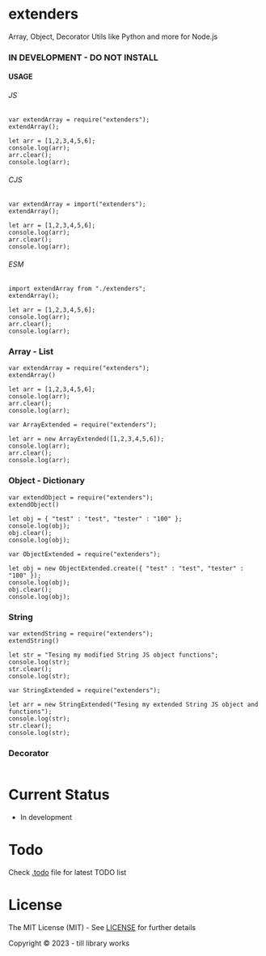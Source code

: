 # extenders
Array, Object, Decorator Utils like Python and more for Node.js

### IN DEVELOPMENT - DO NOT INSTALL


#### USAGE


###### JS

```
var extendArray = require("extenders");
extendArray();

let arr = [1,2,3,4,5,6];
console.log(arr);
arr.clear();
console.log(arr);
```


###### CJS

```
var extendArray = import("extenders");
extendArray();

let arr = [1,2,3,4,5,6];
console.log(arr);
arr.clear();
console.log(arr);
```


###### ESM

```
import extendArray from "./extenders";
extendArray();

let arr = [1,2,3,4,5,6];
console.log(arr);
arr.clear();
console.log(arr);
```


### Array - List

```
var extendArray = require("extenders");
extendArray()

let arr = [1,2,3,4,5,6];
console.log(arr);
arr.clear();
console.log(arr);
```

```
var ArrayExtended = require("extenders");

let arr = new ArrayExtended([1,2,3,4,5,6]);
console.log(arr);
arr.clear();
console.log(arr);
```


### Object - Dictionary

```
var extendObject = require("extenders");
extendObject()

let obj = { "test" : "test", "tester" : "100" };
console.log(obj);
obj.clear();
console.log(obj);
```

```
var ObjectExtended = require("extenders");

let obj = new ObjectExtended.create({ "test" : "test", "tester" : "100" });
console.log(obj);
obj.clear();
console.log(obj);
```


### String

```
var extendString = require("extenders");
extendString()

let str = "Tesing my modified String JS object functions";
console.log(str);
str.clear();
console.log(str);
```

```
var StringExtended = require("extenders");

let arr = new StringExtended("Tesing my extended String JS object and functions");
console.log(str);
str.clear();
console.log(str);
```


### Decorator

```

```


# Current Status

* In development 


# Todo

Check [.todo](./.todo) file for latest TODO list

<!-- # References -->


# License

The MIT License (MIT) - See [LICENSE](./LICENSE) for further details

Copyright © 2023 - till library works
